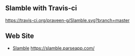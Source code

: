  ## Slamble with Travis-ci
https://travis-ci.org/praveen-g/Slamble.svg?branch=master

## Web Site
* [Slamble](https://slamble.parseapp.com/)
https://slamble.parseapp.com/

